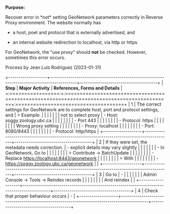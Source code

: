 **Purpose:**

Recover error in \*not\* setting GeoNetwork parameters correctly in Reverse Proxy environment. The website normally has

- a host, poet and protocol that is externally advertised, and

- an internal website redirection to localhost, via http or https

For GeoNetwork, the "use proxy" should **not** be checked. However, sometimes this error occurs.

Process by Jean Luis Rodriguez (2023-01-31)

+-------------------+-------------------------------------------------------------------------------------------+--------------------------------------+
| **Step**          | **Major Activity**                                                                        | **References, Forms and Details**    |
+:=================:+:==========================================================================================+:=====================================+
| 1                 | The correct settings for GeoNetwork are to complete host, port and protocol settings, and | > Example:                           |
|                   |                                                                                           |                                      |
|                   | not to select proxy                                                                       | - Host: soggy.zoology.ubc.ca         |
|                   |                                                                                           |                                      |
|                   |                                                                                           | - Port 443                           |
|                   |                                                                                           |                                      |
|                   |                                                                                           | - Protocol: https                    |
|                   |                                                                                           |                                      |
|                   |                                                                                           | Wrong proxy setting                  |
|                   |                                                                                           |                                      |
|                   |                                                                                           | - Proxy: localhost                   |
|                   |                                                                                           |                                      |
|                   |                                                                                           | - Port: 8080/8443                    |
|                   |                                                                                           |                                      |
|                   |                                                                                           | - Protocol: http/https               |
+-------------------+-------------------------------------------------------------------------------------------+--------------------------------------+
| 2                 | If they were set, the metadata needs correction.                                          | - explicit details may vary slightly |
|                   |                                                                                           |                                      |
|                   | - In GeoNetwork, Go to                                                                    |                                      |
|                   |                                                                                           |                                      |
|                   | > Contribute -\> BatchUpdate                                                              |                                      |
|                   |                                                                                           |                                      |
|                   | - Replace <https://localhost:8443/geonetwork>                                             |                                      |
|                   |                                                                                           |                                      |
|                   | > With                                                                                    |                                      |
|                   |                                                                                           |                                      |
|                   | - https://soggy.zoology.ubc.ca/geonetwork                                                 |                                      |
+-------------------+-------------------------------------------------------------------------------------------+--------------------------------------+
| 3                 | Go to                                                                                     | -                                    |
|                   |                                                                                           |                                      |
|                   | Admin Console -\> Tools -\> Reindex records                                               |                                      |
|                   |                                                                                           |                                      |
|                   | And reindex                                                                               |                                      |
+-------------------+-------------------------------------------------------------------------------------------+--------------------------------------+
| 4                 | Check that proper behaviour occurs                                                        | -                                    |
+-------------------+-------------------------------------------------------------------------------------------+--------------------------------------+
